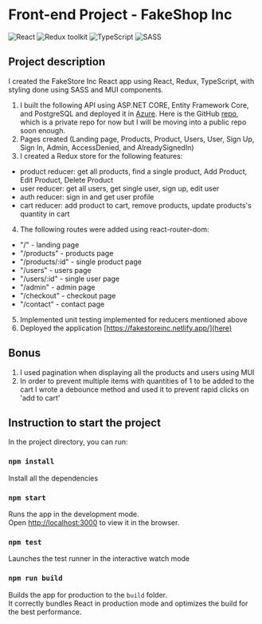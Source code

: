 # Front-end Project - FakeShop Inc

![React](https://img.shields.io/badge/React-v.18-blue)
![Redux toolkit](https://img.shields.io/badge/RTK-v.1-purple)
![TypeScript](https://img.shields.io/badge/TypeScript-v.4-green)
![SASS](https://img.shields.io/badge/SASS-v.1-hotpink)


## Project description

I created the FakeStore Inc React app using React, Redux, TypeScript, with styling done using SASS and MUI components.

1. I built the following API using ASP.NET CORE, Entity Framework Core, and PostgreSQL and deployed it in [Azure](https://fakestoreinc.azurewebsites.net/api/v1/). Here is the GitHub [repo](https://github.com/MattiHel/fs16_CSharp-FullStack), which is a private repo for now but I will be moving into a public repo soon enough.
2. Pages created (Landing page, Products, Product, Users, User, Sign Up, Sign In, Admin, AccessDenied, and AlreadySignedIn)
3. I created a Redux store for the following features:
  - product reducer: get all products, find a single product, Add Product, Edit Product, Delete Product
  - user reducer: get all users, get single user, sign up, edit user
  - auth reducer: sign in and get user profile
  - cart reducer: add product to cart, remove products, update products's quantity in cart
4. The following routes were added using react-router-dom:
  - "/" - landing page
  - "/products" - products page
  - "/products/:id" - single product page
  - "/users" - users page
  - "/users/:id" - single user page
  - "/admin" - admin page
  - "/checkout" - checkout page
  - "/contact" - contact page
5. Implemented unit testing implemented for reducers mentioned above
6. Deployed the application  [https://fakestoreinc.netlify.app/](here)


## Bonus

1. I used pagination when displaying all the products and users using MUI
2. In order to prevent multiple items with quantities of 1 to be added to the cart I wrote a debounce method and used it to prevent rapid clicks on 'add to cart'

## Instruction to start the project

In the project directory, you can run:

### `npm install`

Install all the dependencies

### `npm start`

Runs the app in the development mode.\
Open [http://localhost:3000](http://localhost:3000) to view it in the browser.

### `npm test`

Launches the test runner in the interactive watch mode

### `npm run build`

Builds the app for production to the `build` folder.\
It correctly bundles React in production mode and optimizes the build for the best performance.
